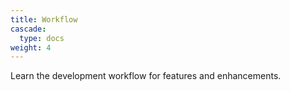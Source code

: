```yaml
---
title: Workflow
cascade:
  type: docs
weight: 4
---
```


Learn the development workflow for features and enhancements.